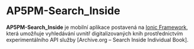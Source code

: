 # AP5PM-Search_Inside

**AP5PM-Search_Inside** je mobilní aplikace postavená na [Ionic Framework](https://ionicframework.com/), která umožňuje vyhledávání uvnitř digitalizovaných knih prostřednictvím experimentálního API služby [Archive.org – Search Inside Individual Book].
